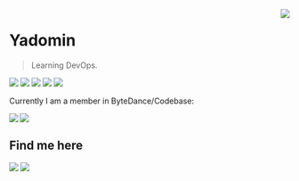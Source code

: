 <a href="#">
<img align="right" src="https://github-readme-stats.vercel.app/api?username=YadominJinta&show_icons=true&hide_border=true&icon_color=586069&title_color=a0a9af">
</a>

# Yadomin

> Learning DevOps.

![](https://img.shields.io/badge/-TypeScript-294e80?style=flat-square&logo=TypeScript&labelColor=294e80&logoColor=fff) ![](https://img.shields.io/badge/-Node.js-339933?style=flat-square&logo=Node.js&logoColor=fff) ![](http://img.shields.io/badge/-Python-244f72?style=flat-square&logo=python&logoColor=fff) ![](http://img.shields.io/badge/-React-282c34?style=flat-square&logo=react&logoColor=61dafb) ![](https://img.shields.io/badge/-GoLang-00acd7?style=flat-square&logo=go&labelColor=00acd7&logoColor=fff)

Currently I am a member in ByteDance/Codebase:

<a href="https://github.com/YadominJinta/atilo">
  <img align="left" src="https://github-readme-stats.vercel.app/api/pin/?username=YadominJinta&repo=atilo&show_owner=true" />
</a>

<a href="#"><img align="center" src="https://via.placeholder.com/600x1.png/fff/fff"></a>

## Find me here

[![](https://img.shields.io/badge/-https://yadom.in-0e83cd?style=flat-square&logo=Blogger&logoColor=fff)](https://blog.yadom.in) [![](https://img.shields.io/badge/-t.me/@Yadomin-3db6f1?style=flat-square&logo=Telegram&logoColor=2ca5e0)](https://t.me/Yadomin)
